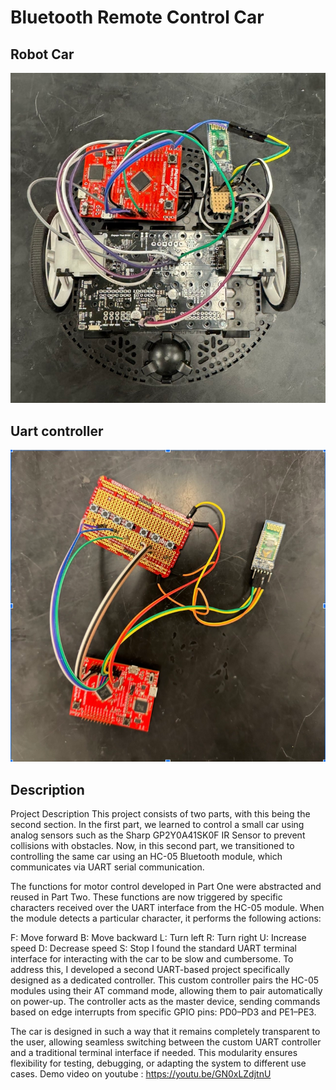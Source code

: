 # Bluetooth Remote Control Car


## Robot Car
![Project Screenshot](./images/IMG_6341.png)

## Uart controller 
![Project Screenshot](./images/IMG_6342.png)



## Description
Project Description 
This project consists of two parts, with this being the second section. In the first part, we learned to control a small car using analog sensors such as the Sharp GP2Y0A41SK0F IR Sensor to prevent collisions with obstacles. Now, in this second part, we transitioned to controlling the same car using an HC-05 Bluetooth module, which communicates via UART serial communication.

The functions for motor control developed in Part One were abstracted and reused in Part Two. These functions are now triggered by specific characters received over the UART interface from the HC-05 module. When the module detects a particular character, it performs the following actions:

F: Move forward
B: Move backward
L: Turn left
R: Turn right
U: Increase speed
D: Decrease speed
S: Stop
I found the standard UART terminal interface for interacting with the car to be slow and cumbersome. To address this, I developed a second UART-based project specifically designed as a dedicated controller. This custom controller pairs the HC-05 modules using their AT command mode, allowing them to pair automatically on power-up. The controller acts as the master device, sending commands based on edge interrupts from specific GPIO pins: PD0–PD3 and PE1–PE3.

The car is designed in such a way that it remains completely transparent to the user, allowing seamless switching between the custom UART controller and a traditional terminal interface if needed. This modularity ensures flexibility for testing, debugging, or adapting the system to different use cases.
Demo video on youtube : https://youtu.be/GN0xLZdjtnU